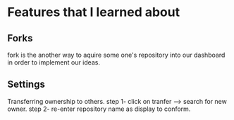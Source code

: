 # Features that I learned about

## Forks
fork is the another way to aquire some one's repository into our dashboard in order to implement our ideas. 

## Settings
Transferring ownership to others.
step 1- click on tranfer --> search for new owner.
step 2- re-enter repository name as display to conform.




